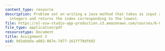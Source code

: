 ```yaml
---
content_type: resource
description: Problem set on writing a Java method that takes as input an array of
  integers and returns the index corresponding to the lowest.
file: https://ol-ocw-studio-app-production.s3.amazonaws.com/courses/6-092-introduction-to-programming-in-java-january-iap-2010/9d3abddaa082867e7d77161ff79df692_MIT6_092IAP10_assn03.pdf
file_type: application/pdf
resourcetype: Document
title: Assignment 3
uid: 9d3abdda-a082-867e-7d77-161ff79df692
---
```

